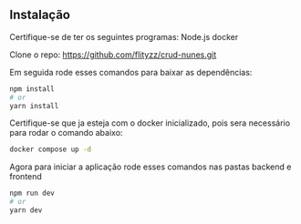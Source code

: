 ## Instalação

Certifique-se de ter os seguintes programas:
Node.js
docker

Clone o repo: https://github.com/flityzz/crud-nunes.git

Em seguida rode esses comandos para baixar as dependências:

```bash
npm install
# or
yarn install
```

Certifique-se que ja esteja com o docker inicializado, pois sera necessário para rodar o comando abaixo:

```bash
docker compose up -d
```

Agora para iniciar a aplicação rode esses comandos nas pastas backend e frontend

```bash
npm run dev
# or
yarn dev
```

